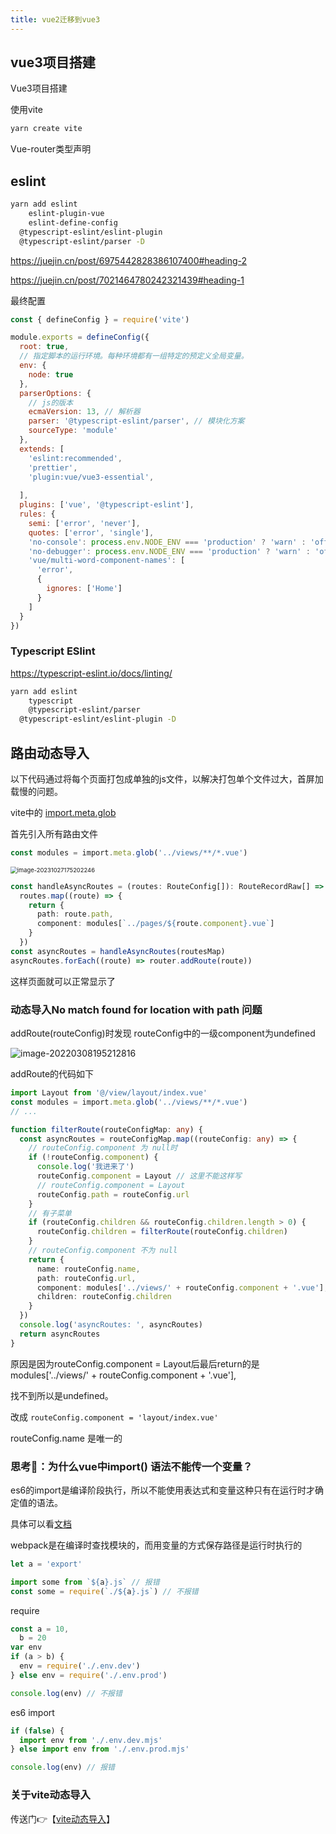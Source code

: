 ```yaml
---
title: vue2迁移到vue3
---
```


## vue3项目搭建

Vue3项目搭建

使用vite

```sh
yarn create vite
```





Vue-router类型声明





## eslint

```sh
yarn add eslint
	eslint-plugin-vue
	eslint-define-config
  @typescript-eslint/eslint-plugin
  @typescript-eslint/parser -D
```

https://juejin.cn/post/6975442828386107400#heading-2

https://juejin.cn/post/7021464780242321439#heading-1



最终配置

```js
const { defineConfig } = require('vite')

module.exports = defineConfig({
  root: true,
  // 指定脚本的运行环境。每种环境都有一组特定的预定义全局变量。
  env: {
    node: true
  },
  parserOptions: {
    // js的版本
    ecmaVersion: 13, // 解析器
    parser: '@typescript-eslint/parser', // 模块化方案
    sourceType: 'module'
  },
  extends: [
    'eslint:recommended',
    'prettier',
    'plugin:vue/vue3-essential',
    
  ],
  plugins: ['vue', '@typescript-eslint'],
  rules: {
    semi: ['error', 'never'],
    quotes: ['error', 'single'],
    'no-console': process.env.NODE_ENV === 'production' ? 'warn' : 'off',
    'no-debugger': process.env.NODE_ENV === 'production' ? 'warn' : 'off',
    'vue/multi-word-component-names': [
      'error',
      {
        ignores: ['Home']
      }
    ]
  }
})
```



### Typescript ESlint

https://typescript-eslint.io/docs/linting/

```sh
yarn add eslint
	typescript 
	@typescript-eslint/parser
  @typescript-eslint/eslint-plugin -D
```



## 路由动态导入

以下代码通过将每个页面打包成单独的js文件，以解决打包单个文件过大，首屏加载慢的问题。

vite中的 [import.meta.glob](https://cn.vitejs.dev/guide/features.html#glob-import)

首先引入所有路由文件

```ts
const modules = import.meta.glob('../views/**/*.vue')
```

<img src="https://minimax-1256590847.cos.ap-shanghai.myqcloud.com/img/image-20231027175202246.png" alt="image-20231027175202246" style="zoom:67%;" />

```ts
const handleAsyncRoutes = (routes: RouteConfig[]): RouteRecordRaw[] =>
  routes.map((route) => {
    return {
      path: route.path,
      component: modules[`../pages/${route.component}.vue`]
    }
  })
const asyncRoutes = handleAsyncRoutes(routesMap)
asyncRoutes.forEach((route) => router.addRoute(route))
```

这样页面就可以正常显示了



### 动态导入No match found for location with path 问题

addRoute(routeConfig)时发现 routeConfig中的一级component为undefined

![image-20220308195212816](https://minimax-1256590847.cos.ap-shanghai.myqcloud.com/img/image-20220308195212816.png)



addRoute的代码如下

```ts
import Layout from '@/view/layout/index.vue'
const modules = import.meta.glob('../views/**/*.vue')
// ...

function filterRoute(routeConfigMap: any) {
  const asyncRoutes = routeConfigMap.map((routeConfig: any) => {
    // routeConfig.component 为 null时
    if (!routeConfig.component) {
      console.log('我进来了')
      routeConfig.component = Layout // 这里不能这样写
      // routeConfig.component = Layout
      routeConfig.path = routeConfig.url
    }
    // 有子菜单
    if (routeConfig.children && routeConfig.children.length > 0) {
      routeConfig.children = filterRoute(routeConfig.children)
    }
    // routeConfig.component 不为 null
    return {
      name: routeConfig.name,
      path: routeConfig.url,
      component: modules['../views/' + routeConfig.component + '.vue'],
      children: routeConfig.children
    }
  })
  console.log('asyncRoutes: ', asyncRoutes)
  return asyncRoutes
}
```

原因是因为routeConfig.component = Layout后最后return的是modules['../views/' + routeConfig.component + '.vue'],

找不到所以是undefined。

改成 `routeConfig.component = 'layout/index.vue'`

routeConfig.name 是唯一的





### 思考🤔：为什么vue中import() 语法不能传一个变量？

es6的import是编译阶段执行，所以不能使用表达式和变量这种只有在运行时才确定值的语法。

具体可以看[文档](https://es6.ruanyifeng.com/#docs/module#import-%E5%91%BD%E4%BB%A4)

webpack是在编译时查找模块的，而用变量的方式保存路径是运行时执行的

```js
let a = 'export'

import some from `${a}.js` // 报错
const some = require(`./${a}.js`) // 不报错
```

require

```js
const a = 10,
  b = 20
var env
if (a > b) {
  env = require('./.env.dev')
} else env = require('./.env.prod')

console.log(env) // 不报错
```

es6 import

```js
if (false) {
  import env from './.env.dev.mjs'
} else import env from './.env.prod.mjs'

console.log(env) // 报错
```



### 关于vite动态导入

传送门👉【[vite动态导入](https://fncheng.github.io/blog/frontend/Webpack/3-Vite/1-Vite%E7%9A%84%E4%BD%BF%E7%94%A8.html#vite%E5%8A%A8%E6%80%81%E5%AF%BC%E5%85%A5)】
